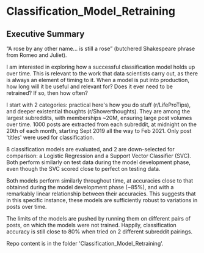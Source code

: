 # Classification_Model_Retraining

## Executive Summary
“A rose by any other name... is still a rose” (butchered Shakespeare phrase from Romeo and Juliet).

I am interested in exploring how a successful classification model holds up over time. This is relevant to the work that data scientists carry out, as there is always an element of timing to it. When a model is put into production, how long will it be useful and relevant for? Does it ever need to be retrained? If so, then how often?

I start with 2 categories: practical here's how you do stuff (r/LifeProTips), and deeper existential thoughts (r/Showerthoughts). They are among the largest subreddits, with memberships ~20M, ensuring large post volumes over time. 1000 posts are extracted from each subreddit, at midnight on the 20th of each month, starting Sept 2019 all the way to Feb 2021. Only post 'titles' were used for classification.

8 classification models are evaluated, and 2 are down-selected for comparison: a Logistic Regression and a Support Vector Classifier (SVC). Both perform similarly on test data during the model development phase, even though the SVC scored close to perfect on testing data.

Both models perform similarly throughout time, at accuracies close to that obtained during the model development phase (~85%), and with a remarkably linear relationship between their accuracies. This suggests that in this specific instance, these models are sufficiently robust to variations in posts over time.

The limits of the models are pushed by running them on different pairs of posts, on which the models were not trained. Happily, classification accuracy is still close to 80% when tried on 2 different subreddit pairings.

Repo content is in the folder 'Classification_Model_Retraining'.
